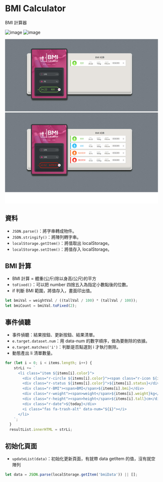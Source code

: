 # BMI Calculator

BMI 計算器

![image](https://img.shields.io/badge/JavaScript-exercise-F0DB4F.svg) ![image](https://img.shields.io/badge/SCSS-exercise-CD6799.svg)

![image](https://github.com/jedchang/BMI-Calculator/blob/master/preview.jpg)

## 資料

- `JSON.parse()`：將字串轉成物件。
- `JSON.stringify()`：將陣列轉字串。
- `localStorage.getItem()`：將值取出 localStorage。
- `localStorage.setItem()`：將值存入 localStorage。

## BMI 計算

- BMI 計算 = 體重(公斤)除以身高(公尺)的平方
- `toFixed()`：可以把 number 四捨五入為指定小數點後的位數。
- if 判斷 BMI 範圍，將值存入，畫面印出值。

```javascript
let bmiVal = weightVal / ((tallVal / 100) * (tallVal / 100));
let bmiCount = bmiVal.toFixed(2);
```

## 事件偵聽

- 事件偵聽：結果按鈕、更新按鈕、結果清單。
- `e.target.dataset.num`：用 data-num 的數字順序，做為要刪除的依據。
- `e.target.matches('i')`：判斷是否點選到 i 才執行刪除。
- 動態產出 li 清單數量。

```javascript
for (let i = 0; i < items.length; i++) {
    strLi += `
      <li class="item ${items[i].color}">
        <div class="r-circle ${items[i].color}"><span class="r-icon ${items[i].color}"></span></div>
        <div class="r-status ${items[i].color}">${items[i].status}</div>
        <div class="r-BMI"><span>BMI</span>${items[i].bmi}</div>
        <div class="r-weight"><span>weight</span>${items[i].weight}kg</div>
        <div class="r-height"><span>height</span>${items[i].tall}cm</div>
        <div class="r-date">${today}</div>
        <i class="fas fa-trash-alt" data-num="${i}"></i>
      </li>
    `;
  }
  resultList.innerHTML = strLi;
```

## 初始化頁面

- `updateList(data)`：初始化更新頁面，有就帶 data getItem 的值，沒有就空陣列

```javascript
let data = JSON.parse(localStorage.getItem('bmiData')) || []; 
```
